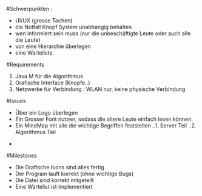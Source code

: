 
#Schwerpunkten :

- UI/UX (grosse Tachen)
- die Notfall Knopf System unabhangig behalten
- wen informiert sein muss (nur die unbeschäftigte Leute oder auch alle die Leute)
- von eine Hierarchie überlegen
- eine Warteliste.

#Requirements

1. Java M für die Algorithmus
2. Grafische Interface (Knopfe..)
3. Netzwerke für Verbindung : WLAN nur, keine physische Verbindung

#Issues

- Über ein Logo überlegen
- Ein Grosser Font nutzen, sodass die altere Leute einfach lesen können.
- Ein MindMap mit alle die wichtige Begriffen feststellen
..1. Server Teil
..2. Algorithmus Teil
+

#Milestones

- Die Grafische Icons sind alles fertig
- Der Program lauft korrekt (ohne wichtige Bugs)
- Die Datei sind korrekt mitgeteilt
- Eine Wartelist ist implementiert
